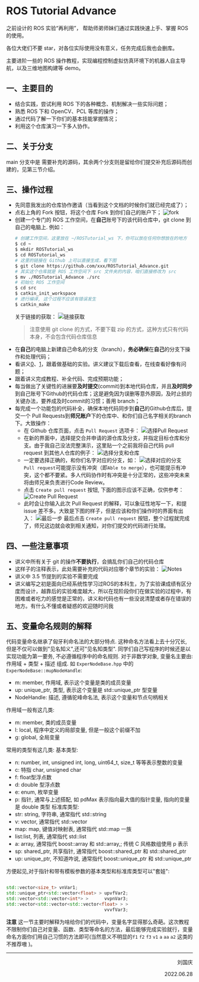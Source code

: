 # ROS Tutorial Advance

之前设计的 ROS 实验“再利用”， 帮助师弟师妹们通过实践快速上手、掌握 ROS 的使用。

各位大佬们不要 star，对各位实际使用没有意义，任务完成后我也会删库。

主要进阶一些的 ROS 操作教程，实现编程控制虚拟仿真环境下的机器人自主导航，以及三维地图构建等 demo。

## 一、主要目的

- 结合实践，尝试利用 ROS 下的各种概念、机制解决一些实际问题；
- 熟悉 ROS 下和 OpenCV、PCL 等库的操作；
- 通过代码了解一下你们的基本技能掌握情况；
- 利用这个仓库演习一下多人协作。

## 二、关于分支

main 分支中是 需要补充的源码，其余两个分支则是留给你们提交补充后源码而创建的，见第三节介绍。

## 三、操作过程

- 先同意我发出的仓库协作邀请（当看到这个文档的时候你们就已经完成了）；
- 点右上角的 Fork 按钮，将这个仓库 Fork 到你们自己的账户下；
  ![fork](./doc/Images/1.png)
- 创建一个专门的 ROS 工作空间，在**自己**账号下的该代码仓库中，git clone 到自己的电脑上. 例如：
  ```bash
  # 创建工作空间，这里放在 ~/ROSTutorial_ws 下，你可以放在任何你想放在的地方
  $ cd ~
  $ mkdir ROSTutorial_ws
  $ cd ROSTutorial_ws
  # 这里的链接在 Github 上可以直接生成，看下图
  $ git clone https://github.com/xxx/ROSTutorial_Advance.git
  # 其实这个仓库就是 ROS 工作空间下 src 文件夹的内容，咱们直接修改为 src
  $ mv ./ROSTutorial_Advance ./src   
  # 初始化 ROS 工作空间
  $ cd src
  $ catkin_init_workspace
  # 进行编译, 这个过程不应该有错误发生
  $ catkin_make 
  ```
  关于链接的获取：
  ![链接获取](doc/Images/2.png)
  > 注意使用 git clone 的方式，不要下载 zip 的方式，这种方式只有代码本身，不会包含代码仓库信息
- 在**自己**的电脑上新建自己命名的分支（branch），**务必确保**在**自己**的分支下操作和处理代码；
- 看讲义[0](./doc/Guides/0、Turtlebot3-SLAM与导航虚拟仿真实验-课前准备.pdf)、[1](./doc/Guides/1、Turtlebot3-SLAM与导航虚拟仿真实验-讲义.pdf)，跟着做基础的实验。讲义建议下载后查看，在线查看好像有问题；
- 跟着讲义完成教程、补全代码、完成预期功能；
- 每当做出了关键性的进展要**及时提交**(commit)到本地代码仓库，并且**及时同步**到自己账号下Github的代码仓库；这是避免因为误删等意外原因，及时止损的关键办法，要养成及时commit的习惯；善用 branch；
- 每完成一个功能包的代码补全，确保本地代码同步到**自己**的Github仓库后，提交一个 Pull Requests到**师兄账户**下的仓库中、和你们自己名字相关的branch下。大致操作：
  - 在 Github 仓库页面，点击 `Pull Request` 选项卡：
  ![选择Pull Request](./doc/Images/3.png)
  - 在新的界面中，选择提交合并申请的源仓库及分支，并指定目标仓库和分支。由于我自己没法完整演示，这里贴一个之前我将自己代码 pull request 到其他人仓库的例子：
  ![选择分支和仓库](./doc/Images/5.png)
  - 一定要选择正确的，和你们名字对应的分支，如：
  ![选择对应的分支](./doc/Images/6.png)
  `Pull request`可能提示没有冲突（即`Able to merge`），也可能提示有冲突，这个都不要紧。多人代码协作时有冲突是十分正常的，这些冲突未来将由师兄来负责进行Code Review。
  - 点击 `Create pull request` 按钮, 下面的图示应该不正确，仅供参考：
  ![Create Pull Request](./doc/Images/4.png)
  - 此时会让你输入此次 Pull Request 的解释，可以象征性地写一下，和提 issue 差不多。大致是下图的样子，但是应该和你们操作时的界面有出入：
  ![最后一步](./doc/Images/7.png)
  最后点击 `Create pull request` 按钮，整个过程就完成了，师兄这边就会收到相关通知，对你们提交的代码进行处理。


## 四、一些注意事项

- 讲义中所有关于 git 的操作**不要执行**，会搞乱你们自己的代码仓库
- 这样子的注释表示，此处需要补充的代码对应哪个章节的实验：
  ![Notes](./doc/Images/8.png)
- 讲义中 3.5 节提到的实验不需要完成
- 讲义编写之初是面向已经系统性学习过ROS的本科生，为了实验课成绩有区分度而设计，越靠后的实验难度越大，所以在现阶段你们在做实验的过程中，有困难或者吃力的感觉是正常的，讲义和代码也有一些没说清楚或者存在错误的地方。有什么不懂或者疑惑的欢迎随时问我

## 五、变量命名规则的解释

代码变量命名继承了匈牙利命名法的大部分特点. 这种命名方法看上去十分冗长, 但是不仅可以做到"见名知义",还可"见名知类型".
同学们自己写程序的时候还是以实现功能为第一要务, 不必遵循程序中的命名规则.
对于非数学对象, 变量名主要由: 作用域 + 类型 + 描述 组成. 如 `ExperNodeBase.hpp` 中的 `ExperNodeBase::mupNodeHandle`:
 - m:   member, 作用域, 表示这个变量是类的成员变量
 - up:  unique_ptr, 类型, 表示这个变量是 std::unique_ptr 型变量
 - NodeHandle: 描述, 遵循驼峰命名法, 表示这个变量和节点句柄相关

作用域一般有这几类:
 - m: member, 类的成员变量
 - l: local,  程序中定义的局部变量, 但是一般这个前缀不加
 - g: global, 全局变量
 
常用的类型有这几类:
基本类型:
 - n: number, int, unsigned int, long, uint64_t, size_t 等等表示整数的变量
 - c: 特指 char, unsigned char
 - f: float型浮点数
 - d: double 型浮点数
 - e: enum, 枚举变量
 - p: 指针, 通常与上述搭配, 如 pdMax 表示指向最大值的指针变量, 指向的变量是 double 类型
标准库类型:
 - str: string, 字符串, 通常指代 std::string
 - v:   vector, 通常指代 std::vector
 - map: map,    键值对映射表, 通常指代 std::map 一族
 - list:list,   列表, 通常指代 std::list
 - a:   array,  通常指代 boost::array 和 std::array,; 传统 C 风格数组使用 p 表示
 - sp:  shared_ptr, 共享指针, 通常指代 boost::shared_ptr 和 std::shared_ptr
 - up:  unique_ptr, 不知道咋说, 通常指代 boost::unique_ptr 和 std::unique_ptr

方便起见,对于指针和带有模板参数的基本类型和标准库类型可以"套娃":
```C++

std::vector<size_t> vnVar1;
std::unique_ptr<std::vector<float> > upvfVar2;
std::vector<std::vector<int*> >      vvpnVar3;
std::vector<std::vector<std::vector<float> > >
                                     vvvfVar3;
```

**注意** 这一节主要时解释为啥给你们的代码中，变量名字显得那么奇葩。这次教程不限制你们自己对变量、函数、类型等命名的方法，最后能够完成实验就行，变量命名方面你们用自己习惯的方法即可(当然意义不明显的`f1` `f2` `f3` `v1` `a` `aa` `a2` 这类的不推荐嗷 )。

----

<p align="right"> 刘国庆 </p>
<p align="right"> 2022.06.28 </p>


